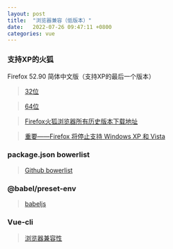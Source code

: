 ```yaml
---
layout: post
title:  "浏览器兼容（低版本）"
date:   2022-07-26 09:47:11 +0800
categories: vue
---
```


### 支持XP的火狐

Firefox 52.90 简体中文版（支持XP的最后一个版本）

> [32位](http://ftp.mozilla.org/pub/firefox/releases/52.9.0esr/win32/zh-CN/)

> [64位](http://ftp.mozilla.org/pub/firefox/releases/52.9.0esr/win64/zh-CN/)


> [Firefox火狐浏览器所有历史版本下载地址](http://ftp.mozilla.org/pub/firefox/releases/)

> [重要——Firefox 将停止支持 Windows XP 和 Vista](https://support.mozilla.org/zh-CN/kb/firefox-windows-xp-vista)


### package.json bowerlist

> [Github bowerlist](https://github.com/browserslist/browserslist)


### @babel/preset-env

> [babeljs](https://babeljs.io/docs/en/babel-preset-env.html#usebuiltins-usage)


### Vue-cli

> [浏览器兼容性](https://cli.vuejs.org/zh/guide/browser-compatibility.html)
